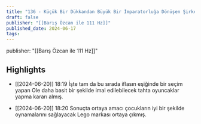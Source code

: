 ```yaml
---
title: "136 - Küçük Bir Dükkandan Büyük Bir İmparatorluğa Dönüşen Şirketler"
draft: false
publisher: "[[Barış Özcan ile 111 Hz]]"
published_date: 2024-06-17
tags:
---
```

publisher: "[[Barış Özcan ile 111 Hz]]"


## Highlights
* [[2024-06-20]] 18:19  İşte tam da bu sırada iflasın eşiğinde bir seçim yapan Ole daha basit bir şekilde imal edilebilecek tahta oyuncaklar yapma kararı almış.

* [[2024-06-20]] 18:20  Sonuçta ortaya amacı çocukların iyi bir şekilde oynamalarını sağlayacak Lego markası ortaya çıkmış.

